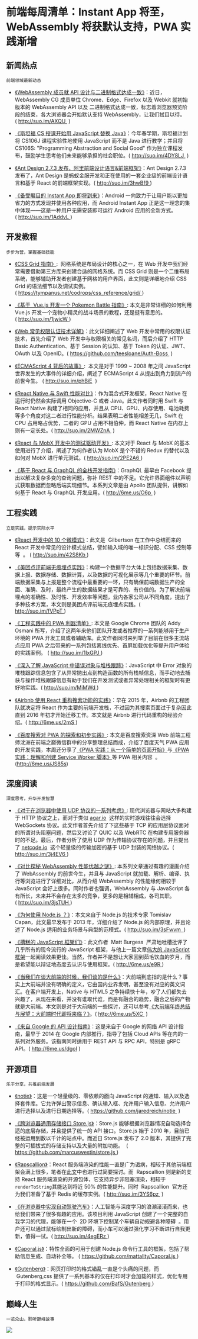 ﻿# 前端每周清单：Instant App 将至，WebAssembly 将获默认支持，PWA 实践渐增

## 新闻热点

`前端领域最新动态`

- [《WebAssembly 成员就 API 设计与二进制格式达成一致》](https://lists.w3.org/Archives/Public/public-webassembly/2017Feb/0002.html)：近日，WebAssembly CG 成员单位 Chrome、Edge、Firefox 以及 Webkit 就初始版本的 WebAssembly API 以及 二进制格式达成一致，标志着浏览器预览阶段的结束，各大浏览器会开始默认支持 WebAssembly，让我们拭目以待。( http://suo.im/AXQU  )

- [《斯坦福 CS 授课开始用 JavaScript 替换 Java》](http://www.stanforddaily.com/2017/02/28/cs-department-updates-introductory-courses/)：今年春学期，斯坦福计划将 CS106J 课程实验性地使用 JavaScript 而不是 Java 进行教学；并且将 CS106S: "Programming Abstraction and Social Good" 作为独立课程发布，鼓励学生思考他们未来能够承担的社会职位。( http://suo.im/4DY8LJ  )

- [《Ant Design 2.7.3 发布，阿里前端设计语言&前端框架》](https://www.oschina.net/news/82352/ant-design-2-7-3)：Ant Design 2.7.3 发布了，Ant Design 是蚂蚁金服开发和正在使用的一套企业级的前端设计语言和基于 React 的前端框架实现。( http://suo.im/3hwBf9 )

- [《备受瞩目的 Instant App 即将到来》](https://mp.weixin.qq.com/s?__biz=MzAwODY4OTk2Mg==&mid=2652042552&idx=1&sn=8aeba91782656a43b52963ab6d836c00)：Android 一向致力于让用户能以更加省力的方式发现并使用各种应用，而 Android Instant App 正是这一理念的集中体现——这是一种用户无需安装即可运行 Android 应用的全新方式。( http://suo.im/1AddvL )

## 开发教程

`步步为营，掌握基础技能`

- [《CSS Grid 指南》](https://tympanus.net/codrops/css_reference/grid/):  网格系统是布局设计的核心之一，在 Web 开发中我们经常需要借助第三方库来创建合适的网格系统。而 CSS Grid 则是一个二维布局系统，能够辅助开发者创建基于网格的用户界面，此文则是详细地介绍 CSS Grid 的语法细节以及调试实例。( https://tympanus.net/codrops/css_reference/grid/ )

- [《基于  Vue.js 开发一个 Pokemon Battle 指南》](https://medium.com/coding-artist/vue-js-pokemon-battle-tutorial-380cd72eb681#.x8wnb4s0f): 本文是非常详细的如何利用 Vue.js 开发一个宠物小精灵的战斗场景的教程，还是挺有意思的。( http://suo.im/1jwicW )

- [《Web 常见权限认证技术详解》](https://github.com/teesloane/Auth-Boss)：此文详细阐述了 Web 开发中常用的权限认证技术，首先介绍了 Web 开发中与权限相关的常见名词，而后介绍了 HTTP Basic Authentication、基于 Session 的认知、基于 Token 的认证、JWT、OAuth 以及 OpenID。( https://github.com/teesloane/Auth-Boss  )

- [《ECMAScript 4 背后的故事》](https://auth0.com/blog/the-real-story-behind-es4/):  本文是对于 1999 ~ 2008 年之间 JavaScript 世界发生的大事件的详细介绍，阐述了 ECMAScript 4 从提出到角力到流产的前世今生。 ( http://suo.im/phBiE  )

- [《React Native 与 Swift 性能对比》](https://medium.com/the-react-native-log/comparing-the-performance-between-native-ios-swift-and-react-native-7b5490d363e2#.azcqq063o)：作为混合式开发框架，React Native 在运行时仍然会实际调用 Objective-C 或者 Java。此文作者同时用 Swift 与 React Native 构建了相同的应用，并且从 CPU、GPU、内存使用、电池耗费等多个角度对这二者进行性能分析。结果表明二者性能相差无几，Swift 在 CPU 占用略占优势，二者的 GPU 占用不相伯仲，而 React Native 在内存上则有一定长处。( http://suo.im/2MWZnA  )

- [《React 与 MobX 开发中的测试驱动开发》](http://engineering.pivotal.io/post/tdd-mobx/): 本文对于 React 与 MobX 的基本使用进行了介绍，阐述了为何作者认为 MobX 是个不错的 Redux 的替代以及如何对 MobX 进行单元测试。( http://suo.im/2PE2A6 )

- [《基于 React 与 GraphQL 的全栈开发指南》](http://6me.us/O6p)：GraphQL 最早由 Facebook 提出以解决复杂多变的查询问题，弥补 REST 中的不足。它允许界面组件以声明式获取数据而忽略后端实现细节。本系列文章是由 Apollo 团队提供，讲解如何基于 React 与 GraphQL 开发应用。( http://6me.us/O6p  )

## 工程实践

`立足实践，提示实际水平`

- [《React 开发中的 10 个微模式》](https://hackernoon.com/10-react-mini-patterns-c1da92f068c5#.5v2hpgurn)：此文是  Gilbertson 在工作中总结而来的 React 开发中常见的设计模式总结，譬如输入域的唯一标识分配、CSS 控制等等  。 ( http://suo.im/42S8Kb )

- [《美团点评前端无痕埋点实践》](http://tech.meituan.com/mt-mobile-analytics-practice.html)：构建一个数据平台大体上包括数据采集、数据上报、数据存储、数据计算，以及数据的可视化展示等几个重要的环节。前端数据采集与上报是整个流程中最重要的一环，只有确保前端数据生产的全面、准确、及时，最终产生的数据结果才是可靠的、有价值的。为了解决前端埋点的准确性、及时性、开发效率等问题，业内各家公司从不同角度，提出了多种技术方案，本文则是美团点评前端无痕埋点实践。( http://suo.im/fVPpT )

- [《工程实践中的 PWA 利器清单》](https://medium.com/dev-channel/progressive-web-app-libraries-in-production-b52cad37d34#.3u42kd67r): 本文是 Google Chrome 团队的 Addy Osmani 所写，介绍了这两年来他们团队开发或者推荐的一系列能够用于生产环境的 PWA 开发工具或者辅助库。此文作者同时来列举了目前在很多主流站点应用 PWA 之后带来的一系列包括离线优先、首屏加载优化等提升用户体验的实践案例。 ( http://suo.im/1IxGPJ )

- [《深入了解 JavaScript 中错误对象与堆栈跟踪》](http://lucasfcosta.com/2017/02/17/JavaScript-Errors-and-Stack-Traces.html)：JavaScript 中 Error 对象的堆栈跟踪信息包含了从异常抛出点到构造函数的所有栈帧信息，而手动地去捕获与操作堆栈跟踪信息有助于我们在开发测试或者异常处理相关的框架时有更好地实践。( http://suo.im/MiMWd )

- [《Airbnb 使用 React 重构搜索功能的实践》](http://6me.us/2mS)：早在 2015 年，Airbnb 的工程团队就决定将 React 作为主要的前端开发栈，不过因为其搜索页面过于复杂因此直到 2016 年初才开始迁移工作。本文就是 Airbnb 进行代码重构的经验介绍。( http://6me.us/2mS )

- [《百度搜索对 PWA 的探索和初步实践》](http://6me.us/JS85s): 本文是百度搜索资深 Web 前端工程师沈洲在前端之巅微信群中的分享整理总结而成，介绍了百度天气 PWA 应用的开发实践，本周还分享了[《PWA 实践：从一个简单的页面开始》](http://6me.us/Ik5k1L)与[《PWA 实践：理解和创建 Service Worker 脚本》](http://6me.us/P5cB)等 PWA 相关内容  。(http://6me.us/JS85s)

## 深度阅读

`深度思考，升华开发智慧`

- [《对于在浏览器中使用 UDP 协议的一系列考虑》](http://new.gafferongames.com/post/why_cant_i_send_udp_packets_from_a_browser/): 现代浏览器与网站大多构建于 HTTP 协议之上，而对于类似 [agar.io](https://agar.io/)  这样的实时游戏往往会选择 WebSockets 协议。此文作者首先介绍了下这些基于 TCP 的应用层协议面对的所谓对头阻塞问题，然后又讨论了 QUIC 以及 WebRTC 在构建专用服务器时的不足。最后，作者分析了使用 UDP 作为传输协议存在的问题，并且提出了 [netcode.io](http://netcode.io/)  这个轻量级的传输加密的基于 UDP 封装的网络协议。( http://suo.im/3j4EV6 )

- [《对比探秘 WebAssembly 性能优越之谜》](https://hacks.mozilla.org/2017/02/what-makes-webassembly-fast/): 本系列文章通过有趣的漫画介绍了 WebAssembly 的前世今生，并且与 JavaScript 就加载、解析、编译、执行等浏览进行了详细对比，从而介绍 WebAssembly 的性能缘何相较于 JavaScript 会好上很多。同时作者也强调，WebAssembly 与 JavaScript 各有所长，未来并不会存在太多的竞争，更多的是相辅相成，各司其职。( http://suo.im/3jsTUH )

- [《为何使用 Node.js ？》](https://medium.com/the-node-js-collection/why-the-hell-would-you-use-node-js-4b053b94ab8e#.71g206imf)：本文来自于 Node.js 的技术专家 Tomislav Capan，此文最早发布于 2013 年，详细介绍了 Node.js 的内部原理，并且论述了 Node.js 适用的业务场景与典型的范模式。( http://suo.im/3sFwvm  )

- [《槽糕的 JavaScript 框架们》](https://medium.com/@mattburgess/all-javascript-frameworks-are-terrible-e68d8865183e#.bl9akwprg)：此文作者  Matt Burgess  严肃地吐槽批评了几乎所有的现今流行的 JavaScript 框架，与他上一篇文章[伟大的 JavaScript 框架](https://medium.com/@mattburgess/javascript-frameworks-are-great-2df4a3f0b24d#.qw54bvng0)一起阅读效果更佳。当然，作者并不是想让大家回到茹毛饮血的岁月，而是希望能以辩证地态度去认识与使用框架。( http://6me.us/e9R )

- [《当我们在谈大前端的时候，我们谈的是什么》](http://6me.us/5XC)：大前端到底指的是什么？事实上大前端并没有明确的定义，它由国内业界发明，甚至没有对应的英文词汇。在客户端开发上，Native 与 HTML5 之争持续快十年，吵了人们都失去兴趣了，从现在来看，并没有谁取代谁，而是有融合的趋势，融合之后的产物就是大前端。本文则是对于大前端的一些探讨，还可以参考[《大前端年终总结与展望：大前端时代即将来临？》](http://6me.us/IT58a)。( http://6me.us/5XC  )

- [《来自 Google 的 API 设计指南》](http://6me.us/dgoI)：这是来自于 Google 的网络 API 设计指南，最早于 2014 在 Google 内部推行，指导了包括 Cloud APIs 等在内的一系列对外服务。该指南同时适用于 REST API 与 RPC API，特别是 gRPC API。( http://6me.us/dgoI )

## 开源项目

`乐于分享，共推前端发展`

- [《notie》](https://github.com/jaredreich/notie)：这是一个轻量级的、零依赖的面向 JavaScript 的通知、输入以及选择套件库。它允许弹出警示信息、确认输入框、允许用户输入信息、允许用户进行选择以及进行日期选择等。( https://github.com/jaredreich/notie  )

- [《跨浏览器通用存储接口 Store.js》](https://github.com/marcuswestin/store.js)：Store.js 能够根据浏览器情况自动选择合适的底层存储，并且提供了统一的 API 接口。Store.js 始于 2010 年，目前已经被运用到数以千计的站点中。而近日 Store.js 发布了 2.0 版本，其提供了完整的可插拔式的存储支持以及大量的附加功能。  ( https://github.com/marcuswestin/store.js )

- [《Rapscallion》](http://formidable.com/blog/2017/introducing-rapscallion/)：React 服务端渲染的性能一直是广为诟病，相较于其他前端框架会满上很多，笔者在[此文](https://zhuanlan.zhihu.com/p/25098455)中也进行过简要探讨。而  Rapscallion 则是新的支持 React 服务端渲染的开源包体，它支持异步非阻塞渲染，相较于`renderToString`其能达到将近 50% 的性能提升。同时  Rapscallion  官方还为我们准备了基于 Redis 的缓存实例。( http://suo.im/3YS6pz  )

- [《在浏览器中实现自动驾驶汽车》](http://janhuenermann.com/projects/learning-to-drive)：人工智能与深度学习的浪潮滚滚而来，也给我们带来了很多有趣的应用。该项目利用 JavaScript 创建了一个完整的自我学习的代理，能够在一个  2D 环境下控制某个车辆自动规避各种障碍  。用户还可以通过鼠标绘制出新的障碍，而小车可以通过强化学习不断进行自我更新，值得一试。( http://suo.im/4egERz )

- [《Caporal.js》](https://github.com/mattallty/Caporal.js)：特性全面的可用于创建 Node.js 命令行工具的框架，包括了帮助信息生成、自动补全等。 ( https://github.com/mattallty/Caporal.js )

- [《Gutenberg》](https://github.com/BafS/Gutenberg)：网页打印时的格式错乱一直是个头痛的问题，而  Gutenberg,css 提供了一系列基本的仅在打印时才会加载的样式，优化专用于打印的格式显示。( https://github.com/BafS/Gutenberg )

## 巅峰人生

`一览众山，聆听巅峰故事`

![](https://coding.net/u/hoteam/p/Cache/git/raw/master/2017/2/2/%25E5%2589%258D%25E7%25AB%25AF%25E4%25B9%258B%25E5%25B7%2585%25E5%25BE%25AE%25E4%25BF%25A1%25E5%25BA%2595%25E5%259B%25BE%25E6%2597%25A0%25E4%25BA%258C%25E7%25BB%25B4%25E7%25A0%25815.jpg)
